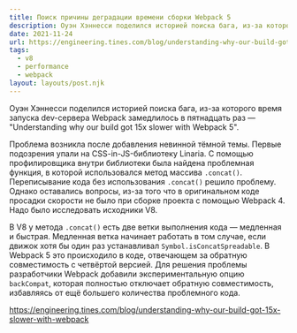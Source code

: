 ```yaml
---
title: Поиск причины деградации времени сборки Webpack 5
description: Оуэн Хэннесси поделился историей поиска бага, из-за которого время запуска dev-сервера замедлилось в пятнадцать раз
date: 2021-11-24
url: https://engineering.tines.com/blog/understanding-why-our-build-got-15x-slower-with-webpack
tags:
  - v8 
  - performance 
  - webpack
layout: layouts/post.njk
---
```

Оуэн Хэннесси поделился историей поиска бага, из-за которого время запуска dev-сервера Webpack замедлилось в пятнадцать раз — "Understanding why our build got 15x slower with Webpack 5".

Проблема возникла после добавления невинной тёмной темы. Первые подозрения упали на CSS-in-JS-библиотеку Linaria. С помощью профилировщика внутри библиотеки была найдена проблемная функция, в которой использовался метод массива `.concat()`. Переписывание кода без использования `.concat()` решило проблему. Однако оставались вопросы, из-за того что в оригинальном коде просадки скорости не было при сборке проекта с помощью Webpack 4. Надо было исследовать исходники V8.

В V8 у метода `.concat()` есть две ветки выполнения кода — медленная и быстрая. Медленная ветка начинает работать в том случае, если движок хотя бы один раз устанавливал `Symbol.isConcatSpreadable`. В Webpack 5 это происходило в коде, отвечающем за обратную совместимость с четвёртой версией. Для решения проблемы разработчики Webpack добавили экспериментальную опцию `backCompat`, которая полностью отключает обратную совместимость, избавляясь от ещё большего количества проблемного кода.

https://engineering.tines.com/blog/understanding-why-our-build-got-15x-slower-with-webpack
